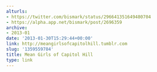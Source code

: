 ```yaml
---
alturls:
- https://twitter.com/bismark/status/296641351649480704
- https://alpha.app.net/bismark/post/2696359
archive:
- 2013-01
date: '2013-01-30T15:29:44+00:00'
link: http://meangirlsofcapitolhill.tumblr.com
slug: '1359559784'
title: Mean Girls of Capitol Hill
type: link
---
```




